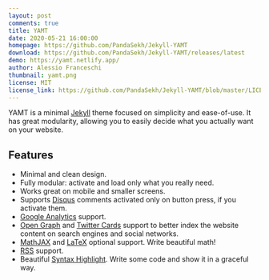 ```yaml
---
layout: post
comments: true
title: YAMT
date: 2020-05-21 16:00:00
homepage: https://github.com/PandaSekh/Jekyll-YAMT
download: https://github.com/PandaSekh/Jekyll-YAMT/releases/latest
demo: https://yamt.netlify.app/
author: Alessio Franceschi
thumbnail: yamt.png
license: MIT
license_link: https://github.com/PandaSekh/Jekyll-YAMT/blob/master/LICENSE.txt
---
```


YAMT is a minimal [Jekyll](https://jekyllrb.com) theme focused on simplicity and ease-of-use. It has great modularity, allowing you to easily decide what you actually want on your website.  

## Features

* Minimal and clean design.
* Fully modular: activate and load only what you really need.
* Works great on mobile and smaller screens.
* Supports [Disqus](https://disqus.com/) comments activated only on button press, if you activate them.
* [Google Analytics](https://www.google.com/analytics/) support.
* [Open Graph](https://ogp.me/) and [Twitter Cards](https://developer.twitter.com/en/docs/tweets/optimize-with-cards/guides/getting-started) support to better index the website content on search engines and social networks.
* [MathJAX](https://www.mathjax.org/) and [LaTeX](https://www.latex-project.org/) optional support. Write beautiful math!
* [RSS](https://github.com/jekyll/jekyll-feed) support.
* Beautiful [Syntax Highlight](https://yamt.netlify.app/2020/05/19/special-formatting.html#syntax-highlight). Write some code and show it in a graceful way.
